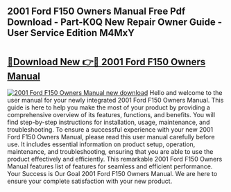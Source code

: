 ## 2001 Ford F150 Owners Manual Free Pdf Download - Part-K0Q New Repair Owner Guide - User Service Edition M4MxY

# <h2><a href="http://bc32629.oget.top/?id=2001+Ford+F150+Owners+Manual">🔗Download New 👉🔴 2001 Ford F150 Owners Manual</a></h2>

[![2001 Ford F150 Owners Manual new download](https://i.imgur.com/5g1atiW.png)](http://bc32629.oget.top/?id=2001+Ford+F150+Owners+Manual)
Hello and welcome to the user manual for your newly integrated 2001 Ford F150 Owners Manual. This guide is here to help you make the most of your product by providing a comprehensive overview of its features, functions, and benefits. You will find step-by-step instructions for installation, usage, maintenance, and troubleshooting. To ensure a successful experience with your new 2001 Ford F150 Owners Manual, please read this user manual carefully before use. It includes essential information on product setup, operation, maintenance, and troubleshooting, ensuring that you are able to use the product effectively and efficiently. This remarkable 2001 Ford F150 Owners Manual features list of features for seamless and efficient performance. Your Success is Our Goal 2001 Ford F150 Owners Manual. We are here to ensure your complete satisfaction with your new product.

